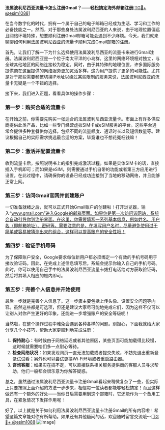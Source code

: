 **法属波利尼西亚流量卡怎么注册Gmail？——轻松搞定海外邮箱注册**[[TG💪+ @esim1088](https://t.me/s/esim1088)]

在当今数字化的时代，拥有一个属于自己的电子邮箱已经成为生活、学习和工作的必备技能之一。然而，对于那些身处法属波利尼西亚的人来说，由于地理位置偏远且网络环境特殊，想要顺利注册Gmail邮箱可能会遇到不少麻烦。今天，我们就来聊聊如何利用法属波利尼西亚的流量卡顺利完成Gmail邮箱的注册。

首先，让我们了解一下为什么选择使用法属波利尼西亚的流量卡来进行Gmail注册。法属波利尼西亚是一个位于南太平洋的小岛群，这里的网络环境相对独立，与全球其他地区的网络连接较为稳定。同时，由于其特殊的地理位置，许多国际服务提供商在这里提供的网络服务更加灵活多样，这为用户提供了更多的可能性。尤其是对于那些需要频繁切换IP地址以绕过某些限制的服务来说，法属波利尼西亚的流量卡无疑是一个不错的选择。

接下来，我们进入正题，看看具体的操作步骤：

### **第一步：购买合适的流量卡**
在开始之前，你需要先购买一张适合的法属波利尼西亚流量卡。市面上有许多供应商提供此类产品，比如一些专门经营虚拟SIM卡或eSIM服务的平台。这些平台通常会提供多种套餐供你选择，包括不同的流量额度、通话时长以及短信数量等。建议根据自己的实际需求挑选最合适的方案，毕竟谁也不想花冤枉钱嘛！

### **第二步：激活并配置流量卡**
收到流量卡后，按照说明书上的指引完成激活过程。如果是实体SIM卡的话，直接插入手机即可；而如果是eSIM，则需要通过手机自带的功能或者第三方应用进行设置。在此过程中，请确保你的设备已经成功连接到了当地的移动网络，并且能够正常上网。

### **第三步：访问Gmail官网并创建账户**
一切准备就绪之后，就可以正式开始Gmail账户的创建啦！打开浏览器，输入“www.gmail.com”进入Google的邮箱页面。如果你是第一次访问该网站，系统会自动引导你到注册界面。在这里，你需要填写一系列基本信息，例如姓名、用户名（即邮箱地址）、密码等。需要注意的是，在填写用户名时，尽量避免使用过于简单或容易被猜测出来的组合，这样可以提高账户的安全性哦！

### **第四步：验证手机号码**
为了保障账户安全，Google要求每位新用户都必须绑定一个有效的手机号码用于接收验证码。因此，在完成上述信息填写后，系统会提示你输入自己的手机号码。此时，你可以使用自己手中的法属波利尼西亚流量卡拨打电话给对方获取验证码，然后将其填入相应的框内即可。

### **第五步：完善个人信息并开始使用**
最后一步就是完善个人信息了。这一步骤主要包括上传头像、设置安全问题等内容。虽然这些都是可选项，但还是建议大家尽可能地完成它们，因为这样不仅可以让别人对你产生更好的印象，还能进一步增强账户的安全等级呢！

当然啦，在整个操作过程中难免会遇到各种各样的问题。别担心，下面我就给大家分享几个小技巧，帮助大家更顺利地完成注册：

1. **保持耐心**：有时候由于网络延迟或者其他原因，某些页面可能加载得比较慢，这时候就需要咱们多一点耐心等待。
2. **检查网络状况**：如果发现网页一直无法加载或者提交失败，不妨先退出重新登录试试看；另外也可以尝试更换Wi-Fi环境或者重启路由器。
3. **咨询客服**：如果实在搞不定，可以直接联系相关服务提供商的客服人员寻求帮助，他们一般都会很乐意为你解答疑惑。

总之，虽然通过法属波利尼西亚流量卡注册Gmail看起来稍微复杂了一些，但实际上只要按照上面介绍的方法一步步来，相信每一位读者都能够轻松搞定！而且这样做还有一个额外的好处——当你日后需要用到这个邮箱时，它还能作为一个备用工具，在紧急情况下发挥作用呢！

好了，以上就是关于如何利用法属波利尼西亚流量卡注册Gmail的所有内容啦！希望这篇文章能对你有所帮助。如果还有其他疑问的话，欢迎随时留言交流哦～[[TG💪+ @esim1088](https://t.me/s/esim1088) ![Image](https://i.postimg.cc/4NQfJmqS/Snipaste-2025-05-13-00-14-12.png)]